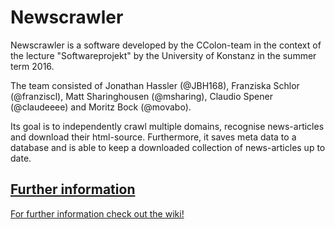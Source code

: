 # Newscrawler

Newscrawler is a software developed by the CColon-team in the context of the lecture "Softwareprojekt" by the University of Konstanz in the summer term 2016.

The team consisted of Jonathan Hassler (@JBH168), Franziska Schlor (@franziscl), Matt Sharinghousen (@msharing), Claudio Spener (@claudeeee) and Moritz Bock (@movabo).

Its goal is to independently crawl multiple domains, recognise news-articles and download their html-source.
Furthermore, it saves meta data to a database and is able to keep a downloaded collection of news-articles up to date.

## [Further information](https://github.com/JBH168/Newscrawler/wiki)

[For further information check out the wiki!](https://github.com/JBH168/Newscrawler/wiki)
